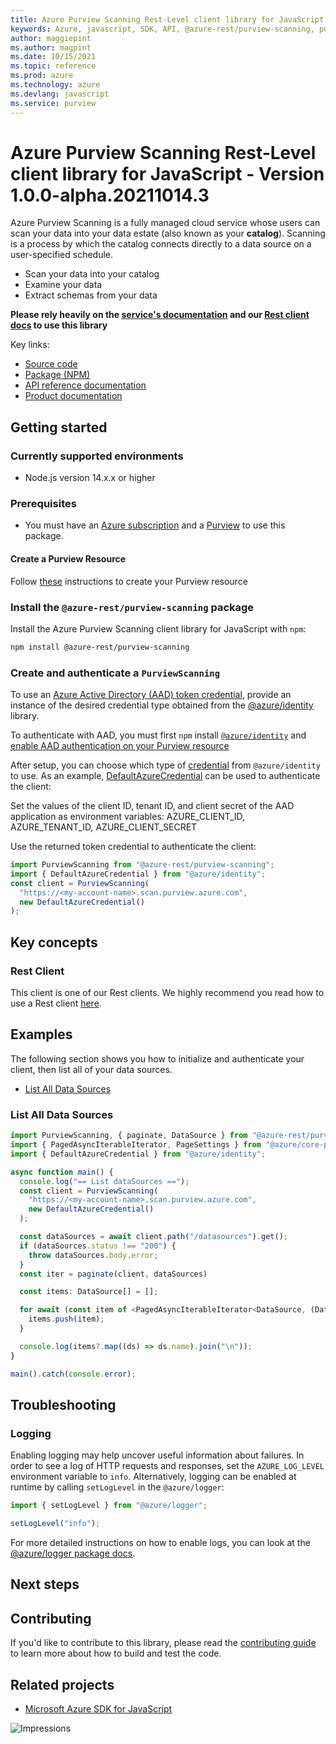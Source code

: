 ```yaml
---
title: Azure Purview Scanning Rest-Level client library for JavaScript
keywords: Azure, javascript, SDK, API, @azure-rest/purview-scanning, purview
author: maggiepint
ms.author: magpint
ms.date: 10/15/2021
ms.topic: reference
ms.prod: azure
ms.technology: azure
ms.devlang: javascript
ms.service: purview
---
```


# Azure Purview Scanning Rest-Level client library for JavaScript - Version 1.0.0-alpha.20211014.3 


Azure Purview Scanning is a fully managed cloud service whose users can scan your data into your data estate (also known as your **catalog**). Scanning is a process by which the catalog connects directly to a data source on a user-specified schedule.

- Scan your data into your catalog
- Examine your data
- Extract schemas from your data

**Please rely heavily on the [service's documentation][scanning_product_documentation] and our [Rest client docs][rest_client] to use this library**

Key links:

- [Source code][source_code]
- [Package (NPM)][scanning_npm]
- [API reference documentation][scanning_ref_docs]
- [Product documentation][scanning_product_documentation]

## Getting started

### Currently supported environments

- Node.js version 14.x.x or higher

### Prerequisites

- You must have an [Azure subscription][azure_subscription] and a [Purview][purview_resource] to use this package.

#### Create a Purview Resource

Follow [these][purview_resource] instructions to create your Purview resource

### Install the `@azure-rest/purview-scanning` package

Install the Azure Purview Scanning client library for JavaScript with `npm`:

```bash
npm install @azure-rest/purview-scanning
```

### Create and authenticate a `PurviewScanning`

To use an [Azure Active Directory (AAD) token credential][authenticate_with_token],
provide an instance of the desired credential type obtained from the
[@azure/identity][azure_identity_credentials] library.

To authenticate with AAD, you must first `npm` install [`@azure/identity`][azure_identity_npm] and
[enable AAD authentication on your Purview resource][enable_aad]

After setup, you can choose which type of [credential][azure_identity_credentials] from `@azure/identity` to use.
As an example, [DefaultAzureCredential][default_azure_credential]
can be used to authenticate the client:

Set the values of the client ID, tenant ID, and client secret of the AAD application as environment variables:
AZURE_CLIENT_ID, AZURE_TENANT_ID, AZURE_CLIENT_SECRET

Use the returned token credential to authenticate the client:

```typescript
import PurviewScanning from "@azure-rest/purview-scanning";
import { DefaultAzureCredential } from "@azure/identity";
const client = PurviewScanning(
  "https://<my-account-name>.scan.purview.azure.com",
  new DefaultAzureCredential()
);
```

## Key concepts

### Rest Client

This client is one of our Rest clients. We highly recommend you read how to use a Rest client [here][rest_client].

## Examples

The following section shows you how to initialize and authenticate your client, then list all of your data sources.

- [List All Data Sources](#list-all-data-sources "List All Data Sources")

### List All Data Sources

```typescript
import PurviewScanning, { paginate, DataSource } from "@azure-rest/purview-scanning";
import { PagedAsyncIterableIterator, PageSettings } from "@azure/core-paging";
import { DefaultAzureCredential } from "@azure/identity";

async function main() {
  console.log("== List dataSources ==");
  const client = PurviewScanning(
    "https://<my-account-name>.scan.purview.azure.com",
    new DefaultAzureCredential()
  );

  const dataSources = await client.path("/datasources").get();
  if (dataSources.status !== "200") {
    throw dataSources.body.error;
  }
  const iter = paginate(client, dataSources)

  const items: DataSource[] = [];

  for await (const item of <PagedAsyncIterableIterator<DataSource, (DataSource)[], PageSettings>>iter) {
    items.push(item);
  }

  console.log(items?.map((ds) => ds.name).join("\n"));
}

main().catch(console.error);
```

## Troubleshooting

### Logging

Enabling logging may help uncover useful information about failures. In order to see a log of HTTP requests and responses, set the `AZURE_LOG_LEVEL` environment variable to `info`. Alternatively, logging can be enabled at runtime by calling `setLogLevel` in the `@azure/logger`:

```javascript
import { setLogLevel } from "@azure/logger";

setLogLevel("info");
```

For more detailed instructions on how to enable logs, you can look at the [@azure/logger package docs](https://github.com/Azure/azure-sdk-for-js/tree/main/sdk/core/logger).

## Next steps

## Contributing

If you'd like to contribute to this library, please read the [contributing guide](https://github.com/Azure/azure-sdk-for-js/blob/main/CONTRIBUTING.md) to learn more about how to build and test the code.

## Related projects

- [Microsoft Azure SDK for JavaScript](https://github.com/Azure/azure-sdk-for-js)

![Impressions](https://azure-sdk-impressions.azurewebsites.net/api/impressions/azure-sdk-for-js%2Fsdk%2Fpurview%2Fpurview-scanning-rest%2FREADME.png)

<!-- LINKS -->

[scanning_product_documentation]: https://azure.microsoft.com/services/purview/
[rest_client]: https://github.com/Azure/azure-sdk-for-js/blob/main/documentation/rest-clients.md
[source_code]: https://github.com/Azure/azure-sdk-for-js/tree/main/sdk/purview/purview-scanning-rest
[scanning_npm]: https://www.npmjs.com/package/@azure-rest/purview-scanning
[scanning_ref_docs]: https://azure.github.io/azure-sdk-for-js
[azure_subscription]: https://azure.microsoft.com/free/
[purview_resource]: https://docs.microsoft.com/azure/purview/create-catalog-portal
[authenticate_with_token]: https://docs.microsoft.com/azure/cognitive-services/authentication?tabs=powershell#authenticate-with-an-authentication-token
[azure_identity_credentials]: https://github.com/Azure/azure-sdk-for-js/tree/main/sdk/identity/identity#credentials
[azure_identity_npm]: https://www.npmjs.com/package/@azure/identity
[enable_aad]: https://docs.microsoft.com/azure/purview/create-catalog-portal#add-a-security-principal-to-a-data-plane-role
[default_azure_credential]: https://github.com/Azure/azure-sdk-for-js/tree/main/sdk/identity/identity#defaultazurecredential

